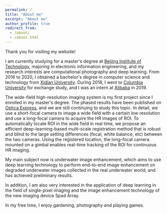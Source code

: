 ```yaml
---
permalink: /
title: "About me"
excerpt: "About me"
author_profile: true
redirect_from: 
  - /about/
  - /about.html
---
```




Thank you for visiting my website!

I am currently studying for a master's degree at [Beijing Institute of Technology](https://bianlab.github.io/), majoring in electronic information engineering, and my research interests are computational photography and deep learning. From 2016 to 2020, I obtained a bachelor's degree in computer science and technology from [Xidian University](https://www.xidian.edu.cn/). During 2018, I went to [Columbia University](https://www.columbia.edu/) for exchange study, and I was an intern at [Alibaba](https://azft.alibaba.com/) in 2019.

The wide-field high-resolution imaging system is my first project since I enrolled in my master's degree. The phased results have been published on [Optica Express](https://www.osapublishing.org/oe/fulltext.cfm?uri=oe-29-22-35602&id=460571), and we are still continuing to study this topic. In detail, we use a short-focal camera to image a wide field with a certain low resolution and use a long-focal camera to acquire the HR images of ROI. To automatically locate ROI in the wide field in real time, we propose an efficient deep-learning-based multi-scale registration method that is robust and blind to the large setting differences (focal, white balance, etc) between the two cameras. Using the registered location, the long-focal camera mounted on a gimbal enables real-time tracking of the ROI for continuous HR imaging.

My main subject now is underwater image enhancement, which aims to use deep learning technology to perform end-to-end image enhancement on degraded underwater images collected in the real underwater world, and has achieved preliminary results.

In addition, I am also very interested in the application of deep learning in the field of single-pixel imaging and the image enhancement technology of the new imaging device Spad Array.

In my free time, I enjoy gardening, photography and playing games.

